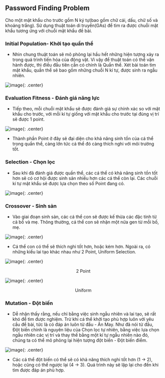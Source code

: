 ## Password Finding Problem
Cho một mật khẩu cho trước gồm N ký tự(bao gồm chữ cái, dấu, chữ số và khoảng trắng). Sử dụng thuật toán di truyền(GAs) để tìm ra được chuỗi mật khẩu tương ứng với chuỗi mật khẩu đề bài.

### Initial Population- Khởi tạo quần thể
- Nhìn chung thuật toán sẽ mô phỏng lại hầu hết những hiện tượng xảy ra trong quá trình tiến hóa của động vật. Vì vậy để thuật toán có thể vận hành được, thì điều đầu tiên cần có chính là Quần thể. Xét bài toán tìm mật khẩu, quần thể sẽ bao gồm những chuỗi N kí tự, được sinh ra ngẫu nhiên.

![image](https://nerophung.github.io/assets/img/2020-05-28-genetic-algorithm/step1.png){: .center}

### Evaluation Fitness - Đánh giá năng lực
- Tiếp theo, mỗi chuỗi mật khẩu sẽ được đánh giá sự chính xác so với mật khẩu cho trước, với mỗi kí tự giống với mật khẩu cho trước tại đúng vị trí sẽ được 1 point.

![image](https://nerophung.github.io/assets/img/2020-05-28-genetic-algorithm/step2.png){: .center}

- Thành phần Point ở đây sẽ đại diện cho khả năng sinh tồn của cá thể trong quần thể, càng lớn tức cá thể đó càng thích nghi với môi trường tốt.

### Selection - Chọn lọc
- Sau khi đã đánh giá được quần thể, các cá thể có khả năng sinh tồn tốt hơn sẽ có cơ hội được sinh sản nhiều hơn các cá thể còn lại. Các chuỗi kí tự mật khẩu sẽ được lựa chọn theo số Point đang có.

![image](https://nerophung.github.io/assets/img/2020-05-28-genetic-algorithm/step3.png){: .center}

### Crossover - Sinh sản
- Vào giai đoạn sinh sản, các cá thể con sẽ được kế thừa các đặc tính từ cả bố và mẹ. Thông thường, cá thể con sẽ nhận một nửa gen từ mỗi bố, mẹ.

![image](https://nerophung.github.io/assets/img/2020-05-28-genetic-algorithm/step4.png){: .center}

- Cá thể con có thể sẽ thích nghi tốt hơn, hoặc kém hơn. Ngoài ra, có những kiểu lai tạo khác nhau như 2 Point, Uniform Selection.

![image](https://nerophung.github.io/assets/img/2020-05-28-genetic-algorithm/step5.png){: .center}
<p align="center">2 Point</p>

![image](https://nerophung.github.io/assets/img/2020-05-28-genetic-algorithm/step6.png){: .center}
<p align="center">Uniform</p>

### Mutation - Đột biến
- Dễ nhận thấy rằng, nếu chỉ bằng việc sinh ngẫu nhiên và lai tạo, sẽ rất khó để tìm được nghiệm. Trừ khi cá thể khởi tạo phù hợp luôn với yêu cầu đề bài, tức là có đáp án luôn từ đầu - Ăn May. Như đã nói từ đầu, Đột biến chính là nguyên liệu của Chọn lọc tự nhiên, bằng việc lựa chọn ngẫu nhiên các vị trí và thay thế bằng một kí tự ngẫu nhiên nào đó, chúng ta có thể mô phỏng lại hiện tượng đột biến - Đột biến điểm.

![image](https://nerophung.github.io/assets/img/2020-05-28-genetic-algorithm/step7.png){: .center}

- Các cá thể đột biến có thể sẽ có khả năng thích nghi tốt hơn (1 -> 2), hoặc cũng có thể ngược lại (4 -> 3). Quá trình này sẽ lặp lại cho đến khi tìm được đáp án phù hợp.

